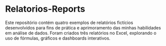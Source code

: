 # Relatorios-Reports
Este repositório contém quatro exemplos de relatórios fictícios desenvolvidos para fins de prática e aprimoramento das minhas habilidades em análise de dados.  Foram criados três relatórios no Excel, explorando o uso de fórmulas, gráficos e dashboards interativos.
